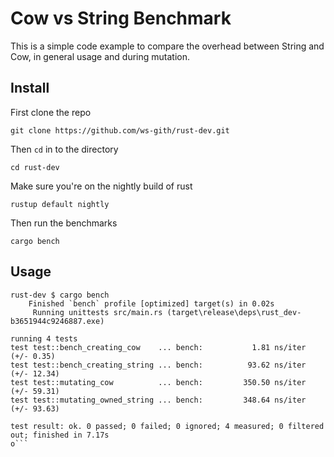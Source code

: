 # Cow vs String Benchmark

This is a simple code example to compare the overhead between String and Cow, in general usage and during mutation.

## Install

First clone the repo

```
git clone https://github.com/ws-gith/rust-dev.git
```

Then `cd` in to the directory

```
cd rust-dev
```

Make sure you're on the nightly build of rust

```
rustup default nightly
```

Then run the benchmarks

```
cargo bench
```

## Usage

````
rust-dev $ cargo bench
    Finished `bench` profile [optimized] target(s) in 0.02s
     Running unittests src/main.rs (target\release\deps\rust_dev-b3651944c9246887.exe)

running 4 tests
test test::bench_creating_cow    ... bench:           1.81 ns/iter (+/- 0.35)
test test::bench_creating_string ... bench:          93.62 ns/iter (+/- 12.34)
test test::mutating_cow          ... bench:         350.50 ns/iter (+/- 59.31)
test test::mutating_owned_string ... bench:         348.64 ns/iter (+/- 93.63)

test result: ok. 0 passed; 0 failed; 0 ignored; 4 measured; 0 filtered out; finished in 7.17s
o```
````